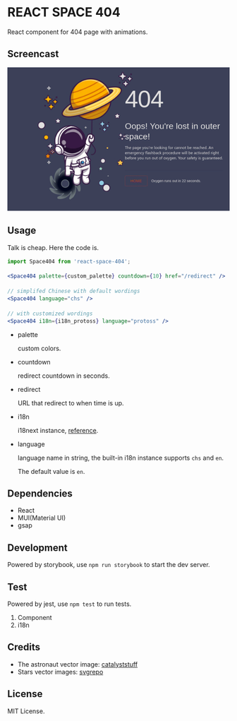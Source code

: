 # REACT SPACE 404

React component for 404 page with animations.

## Screencast

![outer space 404](/screencast/en-v1.0.0.gif)

## Usage

Talk is cheap. Here the code is.

```jsx
import Space404 from 'react-space-404';

<Space404 palette={custom_palette} countdown={10} href="/redirect" />

// simplifed Chinese with default wordings
<Space404 language="chs" />

// with customized wordings
<Space404 i18n={i18n_protoss} language="protoss" />
```

- palette

    custom colors.

- countdown

    redirect countdown in seconds.

- redirect

    URL that redirect to when time is up.

- i18n

    i18next instance, [reference](https://react.i18next.com/latest/i18next-instance).

- language

    language name in string, the built-in i18n instance supports `chs` and `en`.

    The default value is `en`.

## Dependencies

- React
- MUI(Material UI)
- gsap

## Development

Powered by storybook, use `npm run storybook` to start the dev server.

## Test

Powered by jest, use `npm test` to run tests.

1. Component
2. i18n

## Credits

- The astronaut vector image:
    [catalyststuff](https://www.freepik.com/catalyststuff)
- Stars vector images:
    [svgrepo](https://www.svgrepo.com/page/licensing)

## License

MIT License.
